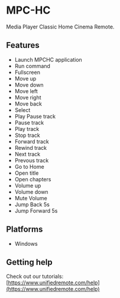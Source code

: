 # MPC-HC
Media Player Classic Home Cinema Remote.

## Features
*  Launch MPCHC application
*  Run command
*  Fullscreen
*  Move up
*  Move down
*  Move left
*  Move right
*  Move back
*  Select
*  Play Pause track
*  Pause track
*  Play track
*  Stop track
*  Forward track
*  Rewind track
*  Next track
*  Prevous track
*  Go to Home
*  Open title
*  Open chapters
*  Volume up
*  Volume down
*  Mute Volume
*  Jump Back 5s
*  Jump Forward 5s

## Platforms
* Windows

## Getting help
Check out our tutorials: <br>
[https://www.unifiedremote.com/help](https://www.unifiedremote.com/help)
